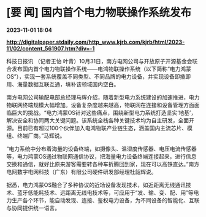 # [要 闻] 国内首个电力物联操作系统发布

**2023-11-01 18:04**

**http://digitalpaper.stdaily.com/http_www.kjrb.com/kjrb/html/2023-11/02/content_561907.htm?div=-1**

 科技日报讯 （记者王怡 叶青）10月31日，南方电网公司与开放原子开源基金会联合发布国内首个电力物联操作系统——电鸿物联操作系统（以下简称“电力鸿蒙OS”），实现一套系统覆盖不同类型、不同品牌的电力设备，并实现设备即插即用、海量数据互联互通，填补该领域国内空白。

 南方电网公司输配电部总经理马辉介绍，随着新型电力系统建设的加速推进，电力物联网终端规模大幅增加。设备复杂度越来越高，物联网在连接和设备管理方面面临巨大的挑战。“电力鸿蒙OS针对这些痛点，围绕新型电力系统打造坚实‘地基’，解决安全和协同两大关键问题。该系统全栈各种关键技术均为自主研发，全面开源。目前已有超过100个伙伴加入电鸿物联产业链生态，涵盖国内主流芯片、模组、终端厂商。”马辉说。

 “电力系统中分布着海量的设备终端，如摄像头、温湿度传感器、电压电流传感器等，电力鸿蒙OS通过物联网通信协议，把海量电力设备终端连接起来，进行信息交换和通信，就好比原来游客需要转各种车折腾回到家，现在可以高铁直达。”南方电网数字电网科技（广东）有限公司硬件研发部经理杜韶辉说。

 据悉，电力鸿蒙OS融合了多种协议的近场设备发现技术，如近距离无线通讯技术、蓝牙低能耗技术、远距离无线电技术等，可应用于“发、输、变、配、用”等电力生产各个环节，能自动发现、连接、鉴权电力设备，为不同设备的智能化、互联与协同提供统一语言。